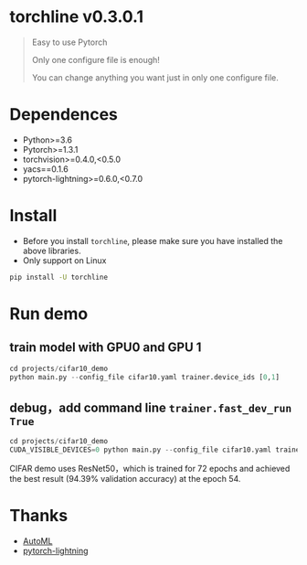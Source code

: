 # torchline v0.3.0.1

> Easy to use Pytorch
> 
> Only one configure file is enough!
> 
> You can change anything you want just in only one configure file.

# Dependences

- Python>=3.6
- Pytorch>=1.3.1
- torchvision>=0.4.0,<0.5.0
- yacs==0.1.6
- pytorch-lightning>=0.6.0,<0.7.0


# Install

- Before you install `torchline`, please make sure you have installed the above libraries.
- Only support on Linux

```bash
pip install -U torchline
```

# Run demo

## train model with GPU0 and GPU 1
```python
cd projects/cifar10_demo
python main.py --config_file cifar10.yaml trainer.device_ids [0,1]
```

## debug，add command line `trainer.fast_dev_run True`
```python
cd projects/cifar10_demo
CUDA_VISIBLE_DEVICES=0 python main.py --config_file cifar10.yaml trainer.device_ids [0] trainer.fast_dev_run True
```
CIFAR demo uses ResNet50，which is trained for 72 epochs and achieved the best result (94.39% validation accuracy) at the epoch 54.

# Thanks

- [AutoML](https://zhuanlan.zhihu.com/automl)
- [pytorch-lightning](https://github.com/PyTorchLightning/pytorch-lightning)

